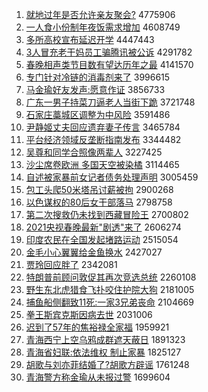 1. [就地过年是否允许亲友聚会?](http://www.baidu.com/baidu?cl=3&tn=SE_baiduhomet8_jmjb7mjw&rsv_dl=fyb_top&fr=top1000&wd=%BE%CD%B5%D8%B9%FD%C4%EA%CA%C7%B7%F1%D4%CA%D0%ED%C7%D7%D3%D1%BE%DB%BB%E1%3F) 4775906
1. [一人食小份制年夜饭需求增加](http://www.baidu.com/baidu?cl=3&tn=SE_baiduhomet8_jmjb7mjw&rsv_dl=fyb_top&fr=top1000&wd=%D2%BB%C8%CB%CA%B3%D0%A1%B7%DD%D6%C6%C4%EA%D2%B9%B7%B9%D0%E8%C7%F3%D4%F6%BC%D3) 4608749
1. [多所高校宣布延迟开学](http://www.baidu.com/baidu?cl=3&tn=SE_baiduhomet8_jmjb7mjw&rsv_dl=fyb_top&fr=top1000&wd=%B6%E0%CB%F9%B8%DF%D0%A3%D0%FB%B2%BC%D1%D3%B3%D9%BF%AA%D1%A7) 4447443
1. [3人冒充老干妈员工骗腾讯被公诉](http://www.baidu.com/baidu?cl=3&tn=SE_baiduhomet8_jmjb7mjw&rsv_dl=fyb_top&fr=top1000&wd=3%C8%CB%C3%B0%B3%E4%C0%CF%B8%C9%C2%E8%D4%B1%B9%A4%C6%AD%CC%DA%D1%B6%B1%BB%B9%AB%CB%DF) 4291782
1. [春晚相声类节目数有望达历年之最](http://www.baidu.com/baidu?cl=3&tn=SE_baiduhomet8_jmjb7mjw&rsv_dl=fyb_top&fr=top1000&wd=%B4%BA%CD%ED%CF%E0%C9%F9%C0%E0%BD%DA%C4%BF%CA%FD%D3%D0%CD%FB%B4%EF%C0%FA%C4%EA%D6%AE%D7%EE) 4141570
1. [专门针对冷链的消毒剂来了](http://www.baidu.com/baidu?cl=3&tn=SE_baiduhomet8_jmjb7mjw&rsv_dl=fyb_top&fr=top1000&wd=%D7%A8%C3%C5%D5%EB%B6%D4%C0%E4%C1%B4%B5%C4%CF%FB%B6%BE%BC%C1%C0%B4%C1%CB) 3996615
1. [马金瑜好友发声:愿意作证](http://www.baidu.com/baidu?cl=3&tn=SE_baiduhomet8_jmjb7mjw&rsv_dl=fyb_top&fr=top1000&wd=%C2%ED%BD%F0%E8%A4%BA%C3%D3%D1%B7%A2%C9%F9%3A%D4%B8%D2%E2%D7%F7%D6%A4) 3856733
1. [广东一男子持菜刀逼老人当街下跪](http://www.baidu.com/baidu?cl=3&tn=SE_baiduhomet8_jmjb7mjw&rsv_dl=fyb_top&fr=top1000&wd=%B9%E3%B6%AB%D2%BB%C4%D0%D7%D3%B3%D6%B2%CB%B5%B6%B1%C6%C0%CF%C8%CB%B5%B1%BD%D6%CF%C2%B9%F2) 3721748
1. [石家庄藁城区调整为中风险](http://www.baidu.com/baidu?cl=3&tn=SE_baiduhomet8_jmjb7mjw&rsv_dl=fyb_top&fr=top1000&wd=%CA%AF%BC%D2%D7%AF%DE%BB%B3%C7%C7%F8%B5%F7%D5%FB%CE%AA%D6%D0%B7%E7%CF%D5) 3591486
1. [尹静姬丈夫回应遗弃妻子传言](http://www.baidu.com/baidu?cl=3&tn=SE_baiduhomet8_jmjb7mjw&rsv_dl=fyb_top&fr=top1000&wd=%D2%FC%BE%B2%BC%A7%D5%C9%B7%F2%BB%D8%D3%A6%D2%C5%C6%FA%C6%DE%D7%D3%B4%AB%D1%D4) 3465784
1. [平台经济领域反垄断指南发布](http://www.baidu.com/baidu?cl=3&tn=SE_baiduhomet8_jmjb7mjw&rsv_dl=fyb_top&fr=top1000&wd=%C6%BD%CC%A8%BE%AD%BC%C3%C1%EC%D3%F2%B7%B4%C2%A2%B6%CF%D6%B8%C4%CF%B7%A2%B2%BC) 3344482
1. [吴尊和同学合照像两辈人](http://www.baidu.com/baidu?cl=3&tn=SE_baiduhomet8_jmjb7mjw&rsv_dl=fyb_top&fr=top1000&wd=%CE%E2%D7%F0%BA%CD%CD%AC%D1%A7%BA%CF%D5%D5%CF%F1%C1%BD%B1%B2%C8%CB) 3227425
1. [沙尘席卷欧洲 多国天空被染橘](http://www.baidu.com/baidu?cl=3&tn=SE_baiduhomet8_jmjb7mjw&rsv_dl=fyb_top&fr=top1000&wd=%C9%B3%B3%BE%CF%AF%BE%ED%C5%B7%D6%DE%20%B6%E0%B9%FA%CC%EC%BF%D5%B1%BB%C8%BE%E9%D9) 3114465
1. [自述被家暴前女记者债务处理声明](http://www.baidu.com/baidu?cl=3&tn=SE_baiduhomet8_jmjb7mjw&rsv_dl=fyb_top&fr=top1000&wd=%D7%D4%CA%F6%B1%BB%BC%D2%B1%A9%C7%B0%C5%AE%BC%C7%D5%DF%D5%AE%CE%F1%B4%A6%C0%ED%C9%F9%C3%F7) 3005459
1. [包工头爬50米塔吊讨薪被拘](http://www.baidu.com/baidu?cl=3&tn=SE_baiduhomet8_jmjb7mjw&rsv_dl=fyb_top&fr=top1000&wd=%B0%FC%B9%A4%CD%B7%C5%C050%C3%D7%CB%FE%B5%F5%CC%D6%D0%BD%B1%BB%BE%D0) 2900268
1. [以色谋权的80后女干部落马](http://www.baidu.com/baidu?cl=3&tn=SE_baiduhomet8_jmjb7mjw&rsv_dl=fyb_top&fr=top1000&wd=%D2%D4%C9%AB%C4%B1%C8%A8%B5%C480%BA%F3%C5%AE%B8%C9%B2%BF%C2%E4%C2%ED) 2798758
1. [第二次搜救仍未找到西藏冒险王](http://www.baidu.com/baidu?cl=3&tn=SE_baiduhomet8_jmjb7mjw&rsv_dl=fyb_top&fr=top1000&wd=%B5%DA%B6%FE%B4%CE%CB%D1%BE%C8%C8%D4%CE%B4%D5%D2%B5%BD%CE%F7%B2%D8%C3%B0%CF%D5%CD%F5) 2700802
1. [2021央视春晚最新"剧透"来了](http://www.baidu.com/baidu?cl=3&tn=SE_baiduhomet8_jmjb7mjw&rsv_dl=fyb_top&fr=top1000&wd=2021%D1%EB%CA%D3%B4%BA%CD%ED%D7%EE%D0%C2%22%BE%E7%CD%B8%22%C0%B4%C1%CB) 2606274
1. [印度农民在全国发起堵路运动](http://www.baidu.com/baidu?cl=3&tn=SE_baiduhomet8_jmjb7mjw&rsv_dl=fyb_top&fr=top1000&wd=%D3%A1%B6%C8%C5%A9%C3%F1%D4%DA%C8%AB%B9%FA%B7%A2%C6%F0%B6%C2%C2%B7%D4%CB%B6%AF) 2515054
1. [金毛小心翼翼给金鱼换水](http://www.baidu.com/baidu?cl=3&tn=SE_baiduhomet8_jmjb7mjw&rsv_dl=fyb_top&fr=top1000&wd=%BD%F0%C3%AB%D0%A1%D0%C4%D2%ED%D2%ED%B8%F8%BD%F0%D3%E3%BB%BB%CB%AE) 2427027
1. [贾玲回应胖了](http://www.baidu.com/baidu?cl=3&tn=SE_baiduhomet8_jmjb7mjw&rsv_dl=fyb_top&fr=top1000&wd=%BC%D6%C1%E1%BB%D8%D3%A6%C5%D6%C1%CB) 2342081
1. [特朗普前顾问敦促其再次竞选总统](http://www.baidu.com/baidu?cl=3&tn=SE_baiduhomet8_jmjb7mjw&rsv_dl=fyb_top&fr=top1000&wd=%CC%D8%C0%CA%C6%D5%C7%B0%B9%CB%CE%CA%B6%D8%B4%D9%C6%E4%D4%D9%B4%CE%BE%BA%D1%A1%D7%DC%CD%B3) 2260108
1. [野生东北虎猎食飞扑咬住护院大狗](http://www.baidu.com/baidu?cl=3&tn=SE_baiduhomet8_jmjb7mjw&rsv_dl=fyb_top&fr=top1000&wd=%D2%B0%C9%FA%B6%AB%B1%B1%BB%A2%C1%D4%CA%B3%B7%C9%C6%CB%D2%A7%D7%A1%BB%A4%D4%BA%B4%F3%B9%B7) 2181005
1. [捕鱼船侧翻致11死:一家3兄弟丧命](http://www.baidu.com/baidu?cl=3&tn=SE_baiduhomet8_jmjb7mjw&rsv_dl=fyb_top&fr=top1000&wd=%B2%B6%D3%E3%B4%AC%B2%E0%B7%AD%D6%C211%CB%C0%3A%D2%BB%BC%D23%D0%D6%B5%DC%C9%A5%C3%FC) 2104669
1. [拳王斯宾克斯因病去世](http://www.baidu.com/baidu?cl=3&tn=SE_baiduhomet8_jmjb7mjw&rsv_dl=fyb_top&fr=top1000&wd=%C8%AD%CD%F5%CB%B9%B1%F6%BF%CB%CB%B9%D2%F2%B2%A1%C8%A5%CA%C0) 2031006
1. [迟到了57年的焦裕禄全家福](http://www.baidu.com/baidu?cl=3&tn=SE_baiduhomet8_jmjb7mjw&rsv_dl=fyb_top&fr=top1000&wd=%B3%D9%B5%BD%C1%CB57%C4%EA%B5%C4%BD%B9%D4%A3%C2%BB%C8%AB%BC%D2%B8%A3) 1959921
1. [青海西宁上空乌鸦成群遮天蔽日](http://www.baidu.com/baidu?cl=3&tn=SE_baiduhomet8_jmjb7mjw&rsv_dl=fyb_top&fr=top1000&wd=%C7%E0%BA%A3%CE%F7%C4%FE%C9%CF%BF%D5%CE%DA%D1%BB%B3%C9%C8%BA%D5%DA%CC%EC%B1%CE%C8%D5) 1891323
1. [青海省妇联:依法维权 制止家暴](http://www.baidu.com/baidu?cl=3&tn=SE_baiduhomet8_jmjb7mjw&rsv_dl=fyb_top&fr=top1000&wd=%C7%E0%BA%A3%CA%A1%B8%BE%C1%AA%3A%D2%C0%B7%A8%CE%AC%C8%A8%20%D6%C6%D6%B9%BC%D2%B1%A9) 1825127
1. [胡歌与刘亦菲结婚了?胡歌方辟谣](http://www.baidu.com/baidu?cl=3&tn=SE_baiduhomet8_jmjb7mjw&rsv_dl=fyb_top&fr=top1000&wd=%BA%FA%B8%E8%D3%EB%C1%F5%D2%E0%B7%C6%BD%E1%BB%E9%C1%CB%3F%BA%FA%B8%E8%B7%BD%B1%D9%D2%A5) 1761248
1. [青海警方称金瑜从未报过警](http://www.baidu.com/baidu?cl=3&tn=SE_baiduhomet8_jmjb7mjw&rsv_dl=fyb_top&fr=top1000&wd=%C7%E0%BA%A3%BE%AF%B7%BD%B3%C6%BD%F0%E8%A4%B4%D3%CE%B4%B1%A8%B9%FD%BE%AF) 1699604